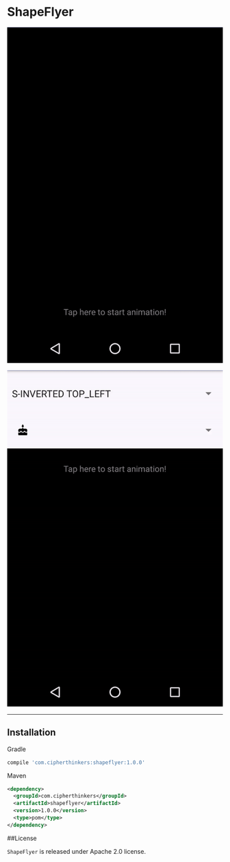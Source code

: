 # ShapeFlyer

![demo](screenshots/shapeflyer-chaos.gif)

![demo](screenshots/shapeflyer-select.gif)

***

## Installation

Gradle

```groovy
compile 'com.cipherthinkers:shapeflyer:1.0.0'
```

Maven
```xml
<dependency>
  <groupId>com.cipherthinkers</groupId>
  <artifactId>shapeflyer</artifactId>
  <version>1.0.0</version>
  <type>pom</type>
</dependency>
```


##License

```ShapeFlyer``` is released under Apache 2.0 license.
